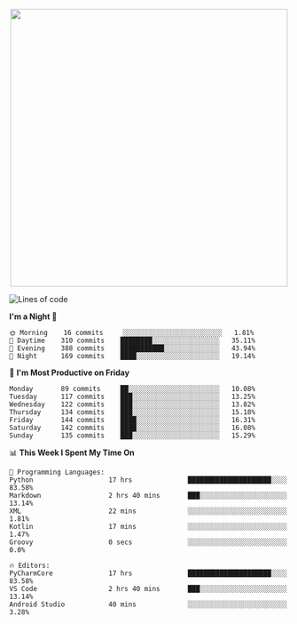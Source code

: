<!--

[![Hits](https://hits.seeyoufarm.com/api/count/incr/badge.svg?url=https%3A%2F%2Fgithub.com/sangm1n)](https://hits.seeyoufarm.com) 
[![Repos Badge](https://badges.pufler.dev/repos/sangm1n)](https://badges.pufler.dev)
[![Github Badge](http://img.shields.io/badge/-github-black?style=flat-square&logo=github&logoColor=white&link=https:https://github.com/sangm1n/)](https://github.com/sangm1n/)
[![Netlify Badge](https://img.shields.io/badge/-TIL-00C7B7?style=flat-square&logo=Netlify&logoColor=white&link=https://sangminlog.netlify.com)](https://sangminlog.netlify.com)
[![Hugo Badge](https://img.shields.io/badge/-techblog-FF4088?style=flat-square&logo=Hugo&logoColor=white&link=https://sangm1n.github.io)](https://sangm1n.github.io)
[![Mail Badge](http://img.shields.io/badge/-mail-D14836?style=flat-square&logo=Gmail&logoColor=white&link=mailto:dltkd96als@naver.com)](mailto:dltkd96als@naver.com/)

![Lines of code](https://img.shields.io/badge/From%20Hello%20World%20I%27ve%20Written-3.9%20million%20lines%20of%20code-blue)
-->

<!--  -->

<p align="center">
  <a href="https://sangm1n.github.io/">
    <img src="https://user-images.githubusercontent.com/46131688/100516133-08bf3880-31c5-11eb-97ce-0548a7b3a35a.png" width="500">
  </a>
</p>

<!--START_SECTION:waka-->
![Lines of code](https://img.shields.io/badge/From%20Hello%20World%20I%27ve%20Written-3.4%20million%20lines%20of%20code-blue)

**I'm a Night 🦉** 

```text
🌞 Morning    16 commits     ░░░░░░░░░░░░░░░░░░░░░░░░░   1.81% 
🌆 Daytime    310 commits    ████████░░░░░░░░░░░░░░░░░   35.11% 
🌃 Evening    388 commits    ███████████░░░░░░░░░░░░░░   43.94% 
🌙 Night      169 commits    ████░░░░░░░░░░░░░░░░░░░░░   19.14%

```
📅 **I'm Most Productive on Friday** 

```text
Monday       89 commits     ██░░░░░░░░░░░░░░░░░░░░░░░   10.08% 
Tuesday      117 commits    ███░░░░░░░░░░░░░░░░░░░░░░   13.25% 
Wednesday    122 commits    ███░░░░░░░░░░░░░░░░░░░░░░   13.82% 
Thursday     134 commits    ███░░░░░░░░░░░░░░░░░░░░░░   15.18% 
Friday       144 commits    ████░░░░░░░░░░░░░░░░░░░░░   16.31% 
Saturday     142 commits    ████░░░░░░░░░░░░░░░░░░░░░   16.08% 
Sunday       135 commits    ███░░░░░░░░░░░░░░░░░░░░░░   15.29%

```


📊 **This Week I Spent My Time On** 

```text
💬 Programming Languages: 
Python                   17 hrs              █████████████████████░░░░   83.58% 
Markdown                 2 hrs 40 mins       ███░░░░░░░░░░░░░░░░░░░░░░   13.14% 
XML                      22 mins             ░░░░░░░░░░░░░░░░░░░░░░░░░   1.81% 
Kotlin                   17 mins             ░░░░░░░░░░░░░░░░░░░░░░░░░   1.47% 
Groovy                   0 secs              ░░░░░░░░░░░░░░░░░░░░░░░░░   0.0%

🔥 Editors: 
PyCharmCore              17 hrs              █████████████████████░░░░   83.58% 
VS Code                  2 hrs 40 mins       ███░░░░░░░░░░░░░░░░░░░░░░   13.14% 
Android Studio           40 mins             ░░░░░░░░░░░░░░░░░░░░░░░░░   3.28%

```


<!--END_SECTION:waka-->


<!--
**sangm1n/sangm1n** is a ✨ _special_ ✨ repository because its `README.md` (this file) appears on your GitHub profile.

Here are some ideas to get you started:

- 🔭 I’m currently working on ...
- 🌱 I’m currently learning ...
- 👯 I’m looking to collaborate on ...
- 🤔 I’m looking for help with ...
- 💬 Ask me about ...
- 📫 How to reach me: ...
- 😄 Pronouns: ...
- ⚡ Fun fact: ...

https://shields.io/
-->


